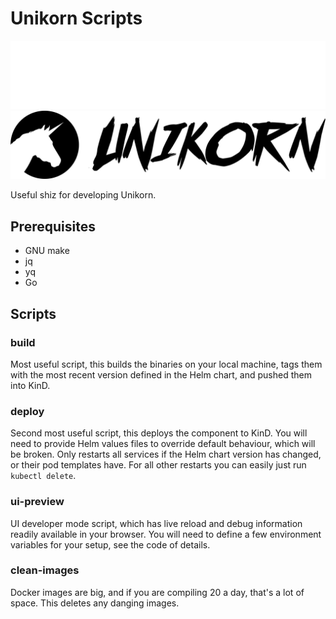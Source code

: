 # Unikorn Scripts

![Unikorn Logo](https://raw.githubusercontent.com/unikorn-cloud/assets/main/images/logos/light-on-dark/logo.svg#gh-dark-mode-only)
![Unikorn Logo](https://raw.githubusercontent.com/unikorn-cloud/assets/main/images/logos/dark-on-light/logo.svg#gh-light-mode-only)

Useful shiz for developing Unikorn.

## Prerequisites

* GNU make
* jq
* yq
* Go

## Scripts

### build

Most useful script, this builds the binaries on your local machine, tags them with the most recent version defined in the Helm chart, and pushed them into KinD.

### deploy

Second most useful script, this deploys the component to KinD.
You will need to provide Helm values files to override default behaviour, which will be broken.
Only restarts all services if the Helm chart version has changed, or their pod templates have.
For all other restarts you can easily just run `kubectl delete`.

### ui-preview

UI developer mode script, which has live reload and debug information readily available in your browser.
You will need to define a few environment variables for your setup, see the code of details.

### clean-images

Docker images are big, and if you are compiling 20 a day, that's a lot of space.
This deletes any danging images.
